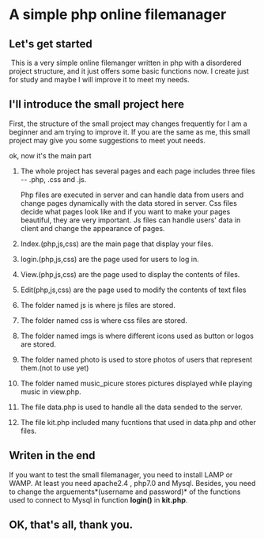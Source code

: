 # A simple php online filemanager

## Let's get started

​	This is a very simple online filemanger written in php with a disordered project structure, and it just offers some basic functions now. I create just for study and maybe I will improve it to meet my needs.

## I'll introduce the small project here

First, the structure of the small project may changes frequently for I am a beginner and am trying to improve it. If you are the same as me, this small project may give you some suggestions to meet yout needs.

ok, now it's the main part

1. The whole project has several pages and each page includes three files -- .php, .css and .js. 

   Php files are executed in server and can handle data from users and change pages dynamically with the data stored in server. Css files decide what pages look like and if you want to make your pages beautiful, they are very important. Js files can handle users' data in client and change the appearance of pages.

2. Index.(php,js,css) are the main page that display your files.

3. login.(php,js,css) are the page used for users to log in.

4. View.(php,js,css) are the page used to display the contents of files.

5. Edit(php,js,css) are the page used to modify the contents of text files

6. The folder named js is where js files are stored.

7. The folder named css is where css files are stored.

8. The folder named imgs is where different icons used as button or logos are stored.

9. The folder named photo is used to store  photos of users that represent them.(not to use yet)

10. The folder named music_picure stores pictures displayed while playing music in view.php.

11. The file data.php is used to handle all the data sended to the server.

12. The file kit.php included many fucntions that used in data.php and other files. 

## Writen in the end

If you want to test the small filemanager, you need to install LAMP or WAMP. At least you need apache2.4 , php7.0 and Mysql. Besides,  you need to change the arguements*(username and password)* of the functions used to connect to Mysql in function **login()**  in **kit.php**.

## OK, that's all, thank you.